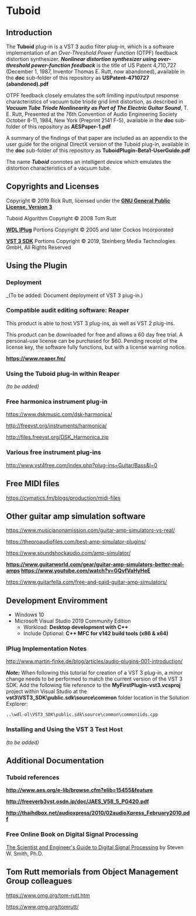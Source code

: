 # Tuboid

## Introduction

The **Tuboid** plug-in is a VST 3 audio filter plug-in, which is a software implementation of an _Over-Threshold Power Function_ (OTPF) feedback  distortion synthesizer.
**_Nonlinear distortion synthesizer using over-threshold power-function feedback_** is the title of US Patent 4,710,727 (December 1, 1987, Inventor Thomas E. Rutt, now abandoned), available in the **doc** sub-folder of this repository as **USPatent-4710727 (abandoned).pdf**

OTPF feedback closely emulates the soft limiting input/output response characteristics of vacuum tube triode grid limit distortion, as described in **_Vacuum Tube Triode Nonlinearity as Part of The Electric Guitar Sound_**, T. E. Rutt, Presented at the 76th Convention of Audio Engineering Society  October 8-11, 1984, New York (Preprint 2141 F-5), available in the **doc** sub-folder of this repository as **AESPaper-1.pdf**

A summary of the findings of that paper are included as an appendix to the  user guide for the original DirectX version of the Tuboid plug-in, available in the **doc** sub-folder of this repository as **TuboidPlugin-Beta1-UserGuide.pdf**

The name **_Tuboid_** connotes an intelligent device which emulates the  distortion characteristics of a vacuum tube.

## Copyrights and Licenses

Copyright © 2019 Rick Rutt, licensed under the **[GNU General Public License, Version 3](https://www.gnu.org/licenses/gpl-3.0.html)**
 
Tuboid Algorithm Copyright © 2008 Tom Rutt

**[WDL IPlug](https://github.com/olilarkin/wdl-ol)** Portions Copyright © 2005 and later Cockos Incorporated

**[VST 3 SDK](https://github.com/steinbergmedia/vst3sdk)** Portions Copyright © 2019, Steinberg Media Technologies GmbH, All Rights Reserved

## Using the Plugin

### Deployment

_(To be added: Document deployment of VST 3 plug-in.)

### Compatible audit editing software: Reaper

This product is able to host VST 3 plug-ins, as well as VST 2 plug-ins.

This product can be downloaded for free and allows a 60 day free trial.
A personal-use license can be purchased for $60.
Pending receipt of the license key, the software fully functions, but with a license warning notice.

**<https://www.reaper.fm/>**

### Using the Tuboid plug-in within Reaper

_(to be added)_


### Free harmonica instrument plug-in

<https://www.dskmusic.com/dsk-harmonica/>

<http://freevst.org/instruments/harmonica/>

<http://files.freevst.org/DSK_Harmonica.zip>


### Various free instrument plug-ins

<http://www.vst4free.com/index.php?plug-ins=Guitar/Bass&l=0>


## Free MIDI files

<https://cymatics.fm/blogs/production/midi-files>


## Other guitar amp simulation software

<https://www.musicianonamission.com/guitar-amp-simulators-vs-real/>

<https://theproaudiofiles.com/best-amp-simulator-plugins/>

<https://www.soundshockaudio.com/amp-simulator/>

**<https://www.guitarworld.com/gear/guitar-amp-simulators-better-real-amps>
<https://www.youtube.com/watch?v=GQvfVaHyHeE>**

<https://www.guitarfella.com/free-and-paid-guitar-amp-simulators/>


## Development Enviromment

- Windows 10
- Microsoft Visual Studio 2019 Community Edition
  - Workload: **Desktop development with C++**
  - Include Optional: **C++ MFC for v142 build tools (x86 & x64)**

### IPlug Implementation Notes

<http://www.martin-finke.de/blog/articles/audio-plugins-001-introduction/>

**_Note:_** When following this tutorial for creation of a VST 3 plug-in, a minor change needs to be performed to match the current version of the VST 3 SDK.
Add the following file reference to the **MyFirstPlugin-vst3.vcsproj** project within Visual Studio at the **vst3\VST3_SDK\public.sdk\source\common** folder location in the Solution Explorer:

    ..\wdl-ol\VST3_SDK\public.sdk\source\common\commoniids.cpp

### Installing and Using the VST 3 Test Host

_(to be added)_

## Additional Documentation

### Tuboid references

**<http://www.aes.org/e-lib/browse.cfm?elib=15455&feature>**

**<http://freeverb3vst.osdn.jp/doc/JAES_V58_5_PG420.pdf>**

**<http://thaihdbox.net/audioxpress/2010/02audioXpress_February2010.pdf>**

### Free Online Book on Digital Signal Processing

[The Scientist and Engineer's Guide to Digital Signal Processing](http://www.dspguide.com/pdfbook.htm)
by Steven W. Smith, Ph.D.

## Tom Rutt memorials from Object Management Group colleagues

<https://www.omg.org/tom-rutt.htm>

<https://www.omg.org/tomrutt/>
